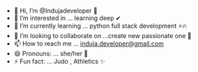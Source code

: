 - 👋 Hi, I’m @Indujadeveloper 🍁
- 👀 I’m interested in ... learning deep ✔
- 🌱 I’m currently learning ... python full stack development ⚡🔥
- 💞️ I’m looking to collaborate on ...create new passionate one 🍃
- 📫 How to reach me ...  induja.developer@gmail.com
- 😄 Pronouns: ... she/her 🍂
- ⚡ Fun fact: ... Judo , Athletics ✨

<!---
Indujadeveloper/Indujadeveloper is a ✨ special ✨ repository because its `README.md` (this file) appears on your GitHub profile.
You can click the Preview link to take a look at your changes.
--->

